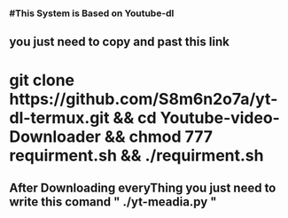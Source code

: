 <!Doctype html>
<html>
<body>
<h3>#This System is Based on Youtube-dl</h3>


<h2>you just need to copy and past this link</h2>

<h1>git clone  https://github.com/S8m6n2o7a/yt-dl-termux.git && cd Youtube-video-Downloader && chmod 777 requirment.sh && ./requirment.sh</h1>

<h2>After Downloading everyThing you just need to write this comand " ./yt-meadia.py "</h2>
</body>
</html>
